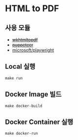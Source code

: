 # HTML to PDF

## 사용 모듈

- ~~[wkhtmltopdf](https://github.com/wkhtmltopdf/wkhtmltopdf)~~
- ~~[puppeteer](https://github.com/puppeteer/puppeteer)~~
- [microsoft/playwright](https://github.com/microsoft/playwright-python)

## Local 실행

```shell
make run
```

## Docker Image 빌드

```shell
make docker-build
```

## Docker Container 실행

```shell
make docker-run
```

